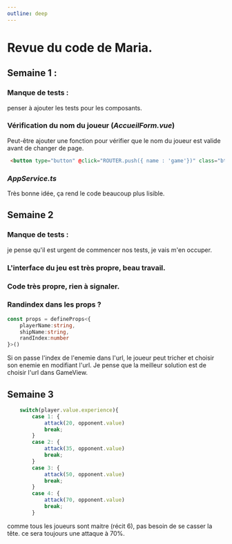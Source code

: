 ```yaml
---
outline: deep
---
```


# Revue du code de Maria.

## Semaine 1 :
### Manque de tests : 
penser à ajouter les tests pour les composants.

### Vérification du nom du joueur (*AccueilForm.vue*)
Peut-être ajouter une fonction pour vérifier que le nom du joueur est valide avant de changer de page.
````html
 <button type="button" @click="ROUTER.push({ name : 'game'})" class="btn btn-primary w-100">Débuter la partie</button>
````

### *AppService.ts*
Très bonne idée, ça rend le code beaucoup plus lisible.

## Semaine 2
### Manque de tests :
je pense qu'il est urgent de commencer nos tests, je vais m'en occuper.

### L'interface du jeu est très propre, beau travail.
### Code très propre, rien à signaler.
### Randindex dans les props ?

````ts
const props = defineProps<{
    playerName:string,
    shipName:string,
    randIndex:number
}>()
````
Si on passe l'index de l'enemie dans l'url, le joueur peut tricher et choisir son enemie en modifiant l'url.
Je pense que la meilleur solution est de choisir l'url dans GameView.

## Semaine 3
````ts
    switch(player.value.experience){
        case 1: {
            attack(20, opponent.value)
            break;
        }
        case 2: {
            attack(35, opponent.value)
            break;
        }
        case 3: {
            attack(50, opponent.value)
            break;
        }
        case 4: {
            attack(70, opponent.value)
            break;
        }
````
comme tous les joueurs sont maitre (récit 6), pas besoin de se casser la tête. ce sera toujours une attaque à 70%.
